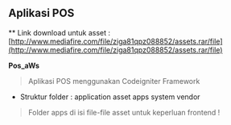 ## Aplikasi POS
**
Link download untuk asset : [http://www.mediafire.com/file/ziga81qpz088852/assets.rar/file](http://www.mediafire.com/file/ziga81qpz088852/assets.rar/file)

**Pos_aWs**
>Aplikasi POS menggunakan Codeigniter Framework
>
 - Struktur folder :
	application
	asset
	apps
	system
	vendor
    

> Folder apps di isi file-file asset untuk keperluan frontend !
